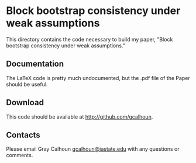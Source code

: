 Block bootstrap consistency under weak assumptions
==================================================

This directory contains the code necessary to build my paper, "Block
bootstrap consistency under weak assumptions."

Documentation
-------------

The LaTeX code is pretty much undocumented, but the .pdf file of the
Paper should be useful.

Download
--------

This code should be available at <http://github.com/gcalhoun>.

Contacts
--------

Please email Gray Calhoun <gcalhoun@iastate.edu> with any questions or
comments.
